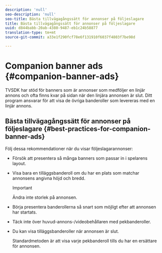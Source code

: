 ```yaml
---
description: 'null'
seo-description: 'null'
seo-title: Bästa tillvägagångssätt för annonser på följeslagare
title: Bästa tillvägagångssätt för annonser på följeslagare
uuid: d844babb-20ab-4380-9487-eb1c24b58877
translation-type: tm+mt
source-git-commit: a33e1f290fcf78e6f131910f6037f4803f7be98d

---
```



# Companion banner ads {#companion-banner-ads}

TVSDK har stöd för banners som är annonser som medföljer en linjär annons och ofta finns kvar på sidan när den linjära annonsen är slut. Ditt program ansvarar för att visa de övriga banderoller som levereras med en linjär annons.

## Bästa tillvägagångssätt för annonser på följeslagare {#best-practices-for-companion-banner-ads}

Följ dessa rekommendationer när du visar följeslagarannonser:

* Försök att presentera så många banners som passar in i spelarens layout.
* Visa bara en tilläggsbanderoll om du har en plats som matchar annonsens angivna höjd och bredd.

   >[!IMPORTANT]
   >
   >Ändra inte storlek på annonsen.

* Börja presentera banderollerna så snart som möjligt efter att annonsen har startats.
* Täck inte över huvud-annons-/videobehållaren med pekbanderoller.
* Du kan visa tilläggsbanderoller när annonsen är slut.

   Standardmetoden är att visa varje pekbanderoll tills du har en ersättare för annonsen.

